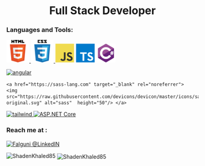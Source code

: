 <h1 align="center">Full Stack Developer</h1>

<h3 align="left">Languages and Tools:</h3>
<p align="left"> 
    <a href="https://www.w3.org/html/" target="_blank" rel="noreferrer">
    <img src="https://raw.githubusercontent.com/devicons/devicon/master/icons/html5/html5-original-wordmark.svg" alt="html5"  height="60"/> </a> 
    <a href="https://www.w3schools.com/css/" target="_blank" rel="noreferrer">
    <img src="https://raw.githubusercontent.com/devicons/devicon/master/icons/css3/css3-original-wordmark.svg" alt="css3"  height="60"/> </a> 
  <a href="https://developer.mozilla.org/en-US/docs/Web/JavaScript" target="_blank" rel="noreferrer"> 
    <img src="https://raw.githubusercontent.com/devicons/devicon/master/icons/javascript/javascript-original.svg" alt="javascript"  height="50"/></a> 
      <a href="https://www.typescriptlang.org/" target="_blank" rel="noreferrer"> 
    <img src="https://raw.githubusercontent.com/devicons/devicon/master/icons/typescript/typescript-original.svg" alt="typescript" height="50"/></a> 
    <a href="https://learn.microsoft.com/en-us/dotnet/csharp/" target="_blank" rel="noreferrer"> 
    <img src="https://raw.githubusercontent.com/devicons/devicon/master/icons/csharp/csharp-original.svg" alt="csharp" height="50"/> </a>
    
  <a href="https://angular.io" target="_blank" rel="noreferrer"> <img src="https://angular.io/assets/images/logos/angular/angular.svg" alt="angular"  height="60"/> </a> 

    <a href="https://sass-lang.com" target="_blank" rel="noreferrer"> 
    <img src="https://raw.githubusercontent.com/devicons/devicon/master/icons/sass/sass-original.svg" alt="sass"  height="50"/> </a> 
  <a href="https://tailwindcss.com/" target="_blank" rel="noreferrer"> 
    <img src="https://www.vectorlogo.zone/logos/tailwindcss/tailwindcss-icon.svg" alt="tailwind" height="50"/> </a> 
  <a href="https://learn.microsoft.com/en-us/aspnet/core/?view=aspnetcore-7.0" target="_blank" rel="noreferrer">
    <img src="https://img.shields.io/badge/ASP.NET Core-512BD4?style=for-the-badge&logo=dotnet&logoColor=white" alt="ASP.NET Core" />
  </a>
</p>

<h3 align="left">Reach me at :</h3>
<p align="left">
  <a href="https://www.linkedin.com/in/shaden-khaled" target="blank">
      <img align="center" alt="Falguni @LinkedIN" height="40" src="https://cdn-icons-png.flaticon.com/512/174/174857.png" />
</a>
<!--     <a href="mailto:shaden.khaled.id@gmail.com">
  <img align="center" alt="Falguni @Mail" height="35" src="https://upload.wikimedia.org/wikipedia/commons/7/7e/Gmail_icon_%282020%29.svg" />
</a>    -->
</p>


<p><img align="left" src="https://github-readme-stats.vercel.app/api/top-langs?username=ShadenKhaled85&show_icons=true&locale=en&layout=compact&cache_seconds=600" alt="ShadenKhaled85" /></p>
<p>&nbsp;<img align="center" src="https://github-readme-stats.vercel.app/api?username=ShadenKhaled85&show_icons=true&locale=en&cache_seconds=86400" alt="ShadenKhaled85" /></p>










